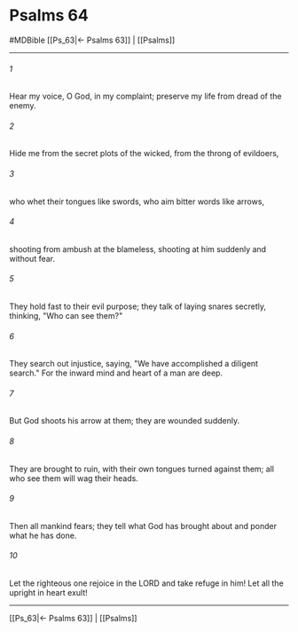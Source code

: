 # Psalms 64
#MDBible
[[Ps_63|← Psalms 63]] | [[Psalms]]

***

###### 1 

Hear my voice, O God, in my complaint; preserve my life from dread of the enemy. 

###### 2 

Hide me from the secret plots of the wicked, from the throng of evildoers, 

###### 3 

who whet their tongues like swords, who aim bitter words like arrows, 

###### 4 

shooting from ambush at the blameless, shooting at him suddenly and without fear. 

###### 5 

They hold fast to their evil purpose; they talk of laying snares secretly, thinking, "Who can see them?" 

###### 6 

They search out injustice, saying, "We have accomplished a diligent search." For the inward mind and heart of a man are deep. 

###### 7 

But God shoots his arrow at them; they are wounded suddenly. 

###### 8 

They are brought to ruin, with their own tongues turned against them; all who see them will wag their heads. 

###### 9 

Then all mankind fears; they tell what God has brought about and ponder what he has done. 

###### 10 

Let the righteous one rejoice in the LORD and take refuge in him! Let all the upright in heart exult! 

***

[[Ps_63|← Psalms 63]] | [[Psalms]]
